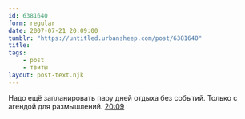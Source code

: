 ```yaml
---
id: 6381640
form: regular
date: 2007-07-21 20:09:00
tumblr: "https://untitled.urbansheep.com/post/6381640"
title:
tags:
    - post
    - твиты
layout: post-text.njk
---
```


<p>Надо ещё запланировать пару дней отдыха без событий. Только с агендой для размышлений. <a href="http://twitter.com/urbansheep/statuses/161257752">20:09</a></p>

